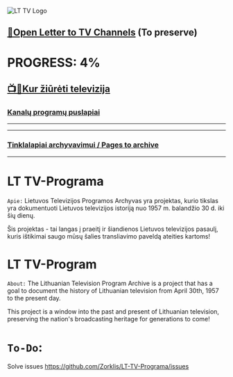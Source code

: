 ![LT TV Logo](https://github.com/Zorklis/LT-TV-Programa/assets/85455465/8af21558-6863-4625-adc1-d24045149992)



[📩Open Letter to TV Channels](https://github.com/Zorklis/LT-TV-Programa/wiki/Open-letter-to-Television-channels) (To preserve)
--

# PROGRESS: 4%
[📺👀Kur žiūrėti televizija](https://github.com/Zorklis/LT-TV-Programa/blob/TV-Programos/Templates%20/%20Informacija/Kur%20%C5%BEi%C5%ABr%C4%97ti%20televizija/Televizija.csv)
---
### [Kanalų programų puslapiai](https://github.com/Zorklis/LT-TV-Programa/blob/TV-Programos/Templates%20/%20Informacija/TV%20Programos/Gidai/Kanalai.txt)
---
---
### [Tinklalapiai archyvavimui / Pages to archive](https://github.com/Zorklis/LT-TV-Programa/tree/TV-Programos/Templates%20/%20Informacija/Tinklalapiai%20archyvavimui)
---
# LT TV-Programa
`Apie:`
Lietuvos Televizijos Programos Archyvas yra projektas, kurio tikslas yra dokumentuoti Lietuvos televizijos istoriją nuo 1957 m. balandžio 30 d. iki šių dienų.

Šis projektas - tai langas į praeitį ir šiandienos Lietuvos televizijos pasaulį, kuris ištikimai saugo mūsų šalies transliavimo paveldą ateities kartoms!

# LT TV-Program
`About:`
The Lithuanian Television Program Archive is a project that has a goal to document the history of Lithuanian television from April 30th, 1957 to the present day.

This project is a window into the past and present of Lithuanian television, preserving the nation's broadcasting heritage for generations to come!

# `To-Do`:
Solve issues
https://github.com/Zorklis/LT-TV-Programa/issues
